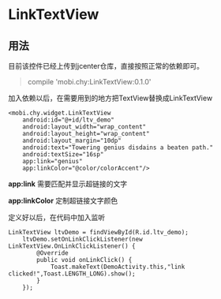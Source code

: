 # LinkTextView


## 用法

目前该控件已经上传到jcenter仓库，直接按照正常的依赖即可。

> compile 'mobi.chy:LinkTextView:0.1.0'

加入依赖以后，在需要用到的地方把TextView替换成LinkTextView

    <mobi.chy.widget.LinkTextView
        android:id="@+id/ltv_demo"
        android:layout_width="wrap_content"
        android:layout_height="wrap_content"
        android:layout_margin="10dp"
        android:text="Towering genius disdains a beaten path."
        android:textSize="16sp"
        app:link="genius"
        app:linkColor="@color/colorAccent"/>


**app:link**
需要匹配并显示超链接的文字

**app:linkColor**
定制超链接文字颜色

定义好以后，在代码中加入监听

    LinkTextView ltvDemo = findViewById(R.id.ltv_demo);
        ltvDemo.setOnLinkClickListener(new LinkTextView.OnLinkClickListener() {
            @Override
            public void onLinkClick() {
                Toast.makeText(DemoActivity.this,"link clicked!",Toast.LENGTH_LONG).show();
            }
        });


